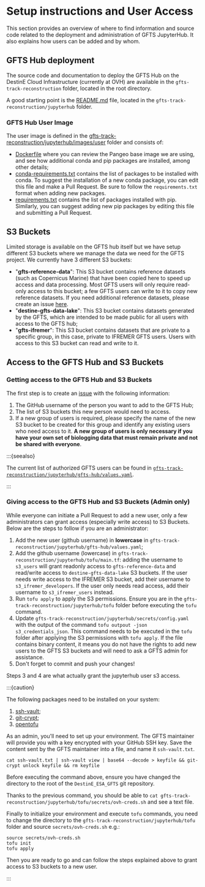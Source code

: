 # Setup instructions and User Access

This section provides an overview of where to find information and source code related to the deployment and administration of GFTS JupyterHub. It also explains how users can be added and by whom.

## GFTS Hub deployment

The source code and documentation to deploy the GFTS Hub on the DestinE Cloud Infrastructure (currently at OVH) are available in the `gfts-track-reconstruction` folder, located in the root directory.

A good starting point is the [README.md](https://github.com/destination-earth/DestinE_ESA_GFTS/blob/main/gfts-track-reconstruction/jupyterhub/README.md) file, located in the `gfts-track-reconstruction/jupyterhub` folder.

### GFTS Hub User Image

The user image is defined in the [gfts-track-reconstruction/jupyterhub/images/user](https://github.com/destination-earth/DestinE_ESA_GFTS/tree/main/gfts-track-reconstruction/jupyterhub/images/user) folder and consists of:

- [Dockerfile](https://raw.githubusercontent.com/destination-earth/DestinE_ESA_GFTS/main/gfts-track-reconstruction/jupyterhub/images/user/Dockerfile) where you can review the Pangeo base image we are using, and see how additional conda and pip packages are installed, among other details;
- [conda-requirements.txt](https://github.com/destination-earth/DestinE_ESA_GFTS/blob/main/gfts-track-reconstruction/jupyterhub/images/user/conda-requirements.txt) contains the list of packages to be installed with conda. To suggest the installation of a new conda package, you can edit this file and make a Pull Request. Be sure to follow the `requirements.txt` format when adding new packages.
- [requirements.txt](https://github.com/destination-earth/DestinE_ESA_GFTS/blob/main/gfts-track-reconstruction/jupyterhub/images/user/requirements.txt) contains the list of packages installed with pip. Similarly, you can suggest adding new pip packages by editing this file and submitting a Pull Request.

## S3 Buckets

Limited storage is available on the GFTS hub itself but we have setup different S3 buckets where we manage the data we need for the GFTS project. We currently have 3 different S3 buckets:

- "**gfts-reference-data**": This S3 bucket contains reference datasets (such as Copernicus Marine) that have been copied here to speed up access and data processing. Most GFTS users will only require read-only access to this bucket; a few GFTS users can write to it to copy new reference datasets. If you need additional reference datasets, please create an issue [here](https://github.com/destination-earth/DestinE_ESA_GFTS/issues/new).
- "**destine-gfts-data-lake**": This S3 bucket contains datasets generated by the GFTS, which are intended to be made public for all users with access to the GFTS hub;
- "**gfts-ifremer**": This S3 bucket contains datasets that are private to a specific group, in this case, private to IFREMER GFTS users. Users with access to this S3 bucket can read and write to it.

## Access to the GFTS Hub and S3 Buckets

### Getting access to the GFTS Hub and S3 Buckets

The first step is to create an [issue](https://github.com/destination-earth/DestinE_ESA_GFTS/issues/new) with the following information:

1. The GitHub username of the person you want to add to the GFTS Hub;
2. The list of S3 buckets this new person would need to access.
3. If a new group of users is required, please specify the name of the new S3 bucket to be created for this group and identify any existing users who need access to it. **A new group of users is only necessary if you have your own set of biologging data that must remain private and not be shared with everyone**.

:::{seealso}

The current list of authorized GFTS users can be found in [`gfts-track-reconstruction/jupyterhub/gfts-hub/values.yaml`](https://github.com/destination-earth/DestinE_ESA_GFTS/blob/12fa92d1a1e6f6f089a7bc8dbc26c8ed3f101b73/gfts-track-reconstruction/jupyterhub/gfts-hub/values.yaml#L150).

:::

### Giving access to the GFTS Hub and S3 Buckets (Admin only)

While everyone can initiate a Pull Request to add a new user, only a few administrators can grant access (especially write access) to S3 Buckets. Below are the steps to follow if you are an administrator:

1. Add the new user (github username) in **lowercase** in `gfts-track-reconstruction/jupyterhub/gfts-hub/values.yaml`;
2. Add the github username (lowercase) in `gfts-track-reconstruction/jupyterhub/tofu/main.tf`: adding the username to `s3_users` will grant readonly access to `gfts-reference-data` and read/write access to `destine-gfts-data-lake` S3 buckets. If the user needs write access to the IFREMER S3 bucket, add their username to `s3_ifremer_developers`. If the user only needs read access, add their username to `s3_ifremer_users` instead.
3. Run `tofu apply` to apply the S3 permissions. Ensure you are in the `gfts-track-reconstruction/jupyterhub/tofu` folder before executing the `tofu` command.
4. Update `gfts-track-reconstruction/jupyterhub/secrets/config.yaml` with the output of the command `tofu outpout -json s3_credentials_json`. This command needs to be executed in the `tofu` folder after applying the S3 permissions with `tofu apply`. If the file contains binary content, it means you do not have the rights to add new users to the GFTS S3 buckets and will need to ask a GFTS admin for assistance.
5. Don't forget to commit and push your changes!

Steps 3 and 4 are what actually grant the jupyterhub user s3 access.

:::{caution}

The following packages need to be installed on your system:

1. [ssh-vault](https://ssh-vault.com);
2. [git-crypt](https://github.com/AGWA/git-crypt/blob/master/INSTALL.md);
3. [opentofu](https://opentofu.org)

As an admin, you'll need to set up your environment. The GFTS maintainer will provide you with a key encrypted with your GitHub SSH key. Save the content sent by the GFTS maintainer into a file, and name it `ssh-vault.txt`.

```
cat ssh-vault.txt | ssh-vault view | base64 --decode > keyfile && git-crypt unlock keyfile && rm keyfile
```

Before executing the command above, ensure you have changed the directory to the root of the `DestinE_ESA_GFTS` git repository.

Thanks to the previous command, you should be able to `cat gfts-track-reconstruction/jupyterhub/tofu/secrets/ovh-creds.sh` and see a text file.

Finally to initialize your environment and execute `tofu` commands, you need to change the directory to the `gfts-track-reconstruction/jupyterhub/tofu` folder and source `secrets/ovh-creds.sh` e.g.:

```
source secrets/ovh-creds.sh
tofu init
tofu apply
```

Then you are ready to go and can follow the steps explained above to grant access to S3 buckets to a new user.

:::
